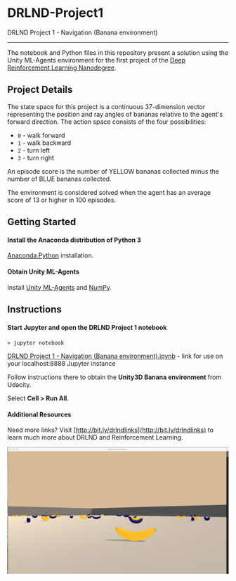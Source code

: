 # DRLND-Project1
DRLND Project 1 - Navigation (Banana environment)

---

The notebook and Python files in this repository present a solution using the Unity ML-Agents environment for the first project of the [Deep Reinforcement Learning Nanodegree](https://www.udacity.com/course/deep-reinforcement-learning-nanodegree--nd893).



## Project Details

The state space for this project is a continuous 37-dimension vector representing the position and ray angles of bananas relative to the agent's forward direction. The action space consists of the four possibilities: 

- `0` - walk forward 
- `1` - walk backward
- `2` - turn left
- `3` - turn right

An episode score is the number of YELLOW bananas collected minus the number of BLUE bananas collected.

The environment is considered solved when the agent has an average score of 13 or higher in 100 episodes.

## Getting Started

#### Install the Anaconda distribution of Python 3

[Anaconda Python](https://www.anaconda.com/download/#macos) installation.

#### Obtain Unity ML-Agents

Install [Unity ML-Agents](https://github.com/Unity-Technologies/ml-agents/blob/master/docs/Installation.md) and [NumPy](http://www.numpy.org/).

## Instructions

#### Start Jupyter and open the DRLND Project 1 notebook

```
> jupyter notebook
```

[DRLND Project 1 - Navigation (Banana environment).ipynb](http://localhost:8888/notebooks/DRLND%20Project%201%20-%20Navigation%20(Banana%20environment)/DRLND%20Project%201%20-%20Navigation%20(Banana%20environment).ipynb) - link for use on your localhost:8888 Jupyter instance

Follow instructions there to obtain the **Unity3D Banana environment** from Udacity.

Select **Cell > Run All**.

#### Additional Resources

Need more links? Visit [http://bit.ly/drlndlinks](http://bit.ly/drlndlinks) to learn much more about DRLND and Reinforcement Learning.

![Image of Unity3D Banana environment](https://github.com/jg1141/DRLND-Project1/blob/master/Unity3D%20Banana%20environment.png)
